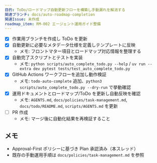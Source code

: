 ```yaml
---
目的: ToDo/ロードマップ自動更新フローを構築し手動漏れを解消する
関連ブランチ: docs/auto-roadmap-completion
関連Issue: 未作成
roadmap_item: RM-002 エージェント運用ガイド整備
---
```


- [x] 作業用ブランチを作成し ToDo を更新
- [x] 自動更新に必要なメタデータ仕様を定義しテンプレートに反映
  - メモ: フロントマター項目とロードマップ対応情報を整理する
- [x] 自動完了スクリプトとテストを実装
  - メモ: `python scripts/auto_complete_todo.py --help` / `uv run --extra dev pytest tests/test_auto_complete_todo.py`
- [x] GitHub Actions ワークフローを追加し動作検証
  - メモ: `todo-auto-complete` 追加、`python3 scripts/auto_complete_todo.py --dry-run` で挙動確認
- [x] 運用ドキュメントとロードマップ/ToDo を更新し自動反映を確認
  - メモ: `AGENTS.md`, `docs/policies/task-management.md`, `docs/todo/README.md`, `scripts/AGENTS.md` を更新
- [ ] PR 作成
  - メモ: マージ後に自動化結果を再検証すること

## メモ
- Approval-First ポリシーに基づき Plan 承認済み（本スレッド）
- 既存の手動運用手順は `docs/policies/task-management.md` を参照
